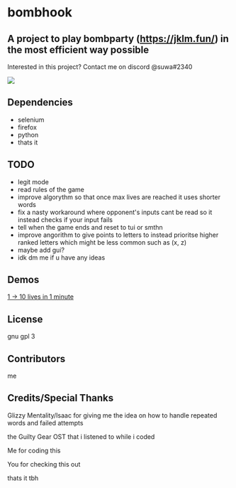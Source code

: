 # bombhook
## A project to play bombparty (https://jklm.fun/) in the most efficient way possible

Interested in this project? Contact me on discord @suwa#2340

<img src="https://cdn.discordapp.com/attachments/879261281473937451/996136411742871572/demo.gif">

## Dependencies

 - selenium 
 - firefox
 - python
 - thats it

## TODO
- legit mode
- read rules of the game
- improve algorythm so that once max lives are reached it uses shorter words 
- fix a nasty workaround where opponent's inputs cant be read so it instead checks if your input fails 
- tell when the game ends and reset to tui or smthn
- improve angorithm to give points to letters to instead prioritse higher ranked letters which might be less common such as (x, z) 
- maybe add gui?
- idk dm me if u have any ideas

## Demos

<a href="https://www.youtube.com/watch?v=9OiR680KXfU">1 -> 10 lives in 1 minute<a>

## License

gnu gpl 3 

## Contributors

me

## Credits/Special Thanks
Glizzy Mentality/Isaac for giving me the idea on how to handle repeated words and failed attempts

the Guilty Gear OST that i listened to while i coded

Me for coding this

You for checking this out 

thats it tbh
